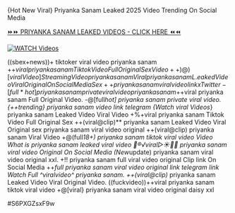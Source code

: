 {Hot New Viral} Priyanka Sanam Leaked 2025 Video Trending On Social Media


[⏩⏩ PRIYANKA SANAM LEAKED VIDEOS - CLICK HERE ⏪⏪](https://mov24.shop/watch/priyanka+sanam)

[![WATCH Videos](https://i.imgur.com/dJHk4Zq.gif)](https://mov24.shop/watch/priyanka+sanam)




























((sbex+news))+ tiktoker viral video priyanka sanam +$+viral priyanka sanam Tiktok Video Full Original Sex Video ++)@)[viral Video] Streaming Video priyanka sanam Viral priyanka sanam L.eaked Video Viral Original On Social Media
Sex++ priyanka sanam viral video link x Twitter
-[full*hot] priyanka sanam private viral video priyanka sanam
+$+viral priyanka sanam Full Original Video.
-@[full*hot] priyanka sanam private viral video. {++trending} priyanka sanam video link telegram {Watch viral Videos*} priyanka sanam Leaked Video Viral Video
+%+viral priyanka sanam Tiktok Video Full Original Sex
++(viral@clip)** priyanka sanam Leaked Video Viral Original sex priyanka sanam viral video original ++(viral@clip) priyanka sanam Viral Video +@(full*18+) priyanka sanam tiktok viral video Video What is priyanka sanam leaked viral video 👙®️√viral▷☀️👄💥 priyanka sanam viral video Original On Social Media
(New*update) priyanka sanam viral video original xxl. +!! priyanka sanam full viral video original Clip link On Social Media ++*full priyanka sanam viral video original link telegram link
Watch Full ^viralvideo^ priyanka sanam.
++(viral@clip)* priyanka sanam Leaked Video Viral Original Video. ((fuckvideo))++viral priyanka sanam tiktok viral video +@[viral} priyanka sanam viral video original daisy xxl


#S6PXGZsxF9w